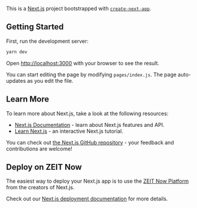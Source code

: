This is a [Next.js](https://nextjs.org/) project bootstrapped with
[`create-next-app`](https://github.com/zeit/next.js/tree/canary/packages/create-next-app).

## Getting Started

First, run the development server:

```bash
yarn dev
```

Open [http://localhost:3000](http://localhost:3000) with your browser to see the
result.

You can start editing the page by modifying `pages/index.js`. The page
auto-updates as you edit the file.

## Learn More

To learn more about Next.js, take a look at the following resources:

- [Next.js Documentation](https://nextjs.org/docs) - learn about Next.js
  features and API.
- [Learn Next.js](https://nextjs.org/learn) - an interactive Next.js tutorial.

You can check out
[the Next.js GitHub repository](https://github.com/zeit/next.js/) - your
feedback and contributions are welcome!

## Deploy on ZEIT Now

The easiest way to deploy your Next.js app is to use the
[ZEIT Now Platform](https://zeit.co/) from the creators of Next.js.

Check out our
[Next.js deployment documentation](https://nextjs.org/docs/deployment) for more
details.
